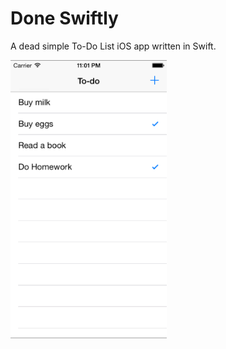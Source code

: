 Done Swiftly
==========

A dead simple To-Do List iOS app written in Swift.

<img src="https://raw.githubusercontent.com/avijeets/DoneSwiftly/master/iOS%20Simulator%20Screen%20Shot%20Jul%2023%2C%202015%2C%2011.01.05%20PM.png" alt="iOS Screenshot" align="middle" width="250" height="445">